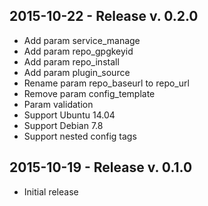 ## 2015-10-22 - Release v. 0.2.0

- Add param service_manage
- Add param repo_gpgkeyid
- Add param repo_install
- Add param plugin_source
- Rename param repo_baseurl to repo_url
- Remove param config_template
- Param validation
- Support Ubuntu 14.04
- Support Debian 7.8
- Support nested config tags

## 2015-10-19 - Release v. 0.1.0

- Initial release
